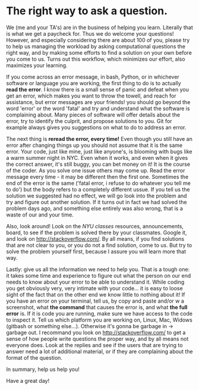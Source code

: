 The right way to ask a question. 
==================================

We (me and your TA's) are in the business of helping you learn. 
Literally that is what we get a paycheck for. Thus we do welcome your questions! 
However, and especially considering there are about 100 of you, please try to help us managing the workload by asking computational questions the right way, and by making some efforts to find a solution on your own before you come to us. 
Turns out this workflow, which minimizes our effort, also maximizes your learning. 

If you come across an error message, in bash, Python, or in whichever software or language you are 
working, the first thing to do is to actually **read the error**. I know there is a small sense of panic and defeat when you get an error, which makes you want to throw the towell, and reach for assistance, but error messages are your friends! you should go beyond the word 'error' or the word 'fatal' and try and understand 
what the software is complaining about. Many pieces of software will offer details about the error, try to identify the culprit, and propose solutions to you. Git for example always gives you suggestions on what to do to address an error. 

The next thing is **reread the error, every time!** Even though you still have an error after changing things up you should not assume that 
it is the same error. Your code, just like mine, just like anyone's, is blooming with bugs like a warm summer night 
in NYC. Even when it works, and even when it gives the correct answer, it's still buggy, you can bet money on it! It is the course of the coder. As you solve one issue 
others may come up. Read the error message every time - it may be different then the first one. Sometimes the end of the error is the same ('fatal error, i refuse to do whatever you tell me to do') but the body refers to a completely different ussue. If you tell us the 
solution we suggested had no effect, we will go look into the problem and try and figure out another solution. If
it turns out in fact we had solved the problem days ago, and something else entirely was also wrong, that is a waste of our and your time. 

Also, look around! Look on the *NYU classes* resources, announcements, board, to see if the problem is solved there
by your classmates. Google it, and look on http://stackoverflow.com/. By all means, if you find solutions that are not clear to you, 
or you do not a find solution, come to us. But try to solve the problem yourself first, because I assure you will learn more that way. 

Lastly: give us all the information we need to help you. That is a tough one: it takes some time and experience to figure out what the person on our end needs to know about your error to be able to understand it. While coding you get obviously very, very intimate with your code... it is easy to loose sight of the fact that on the other end we know little to nothing about it!
If you have an error on your terminal, tell us, by copy and paste 
and/or w a screenshot, what **the command** that causes the error is, 
and what **the full error** is. If it is code you are running, 
make sure we have access to the code to inspect it. Tell us which platform you are working on, 
Linux, Mac, Widows (gitbash or something else...). 
Otherwise it's gonna be garbage in -> garbage out. 
I recommand you look on http://stackoverflow.com/ to get a sense of how people 
write questions the proper way, and by all means not everyone does. Look at the replies and see 
if the users that are trying to answer need a lot of additional material, or if they are complaining about the format of the question. 

In summary, help us help you! 

Have a great day!



